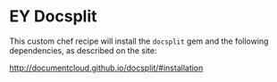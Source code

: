 # EY Docsplit

This custom chef recipe will install the `docsplit` gem and the following dependencies, as described on the site:

http://documentcloud.github.io/docsplit/#installation